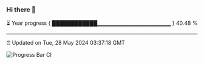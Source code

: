 ### Hi there 👋

⏳ Year progress { ████████████▁▁▁▁▁▁▁▁▁▁▁▁▁▁▁▁▁▁ } 40.48 %

---

⏰ Updated on Tue, 28 May 2024 03:37:18 GMT

![Progress Bar CI](https://github.com/IshwaranRudhara/GIT-ACTION/workflows/Progress%20Bar%20CI/badge.svg)
